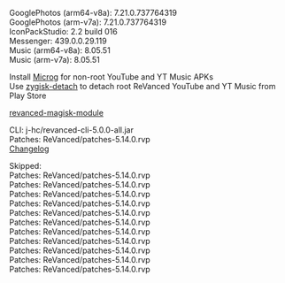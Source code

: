 GooglePhotos (arm64-v8a): 7.21.0.737764319  
GooglePhotos (arm-v7a): 7.21.0.737764319  
IconPackStudio: 2.2 build 016  
Messenger: 439.0.0.29.119  
Music (arm64-v8a): 8.05.51  
Music (arm-v7a): 8.05.51  

Install [Microg](https://github.com/ReVanced/GmsCore/releases) for non-root YouTube and YT Music APKs  
Use [zygisk-detach](https://github.com/j-hc/zygisk-detach) to detach root ReVanced YouTube and YT Music from Play Store  

[revanced-magisk-module](https://github.com/j-hc/revanced-magisk-module)
  
CLI: j-hc/revanced-cli-5.0.0-all.jar  
Patches: ReVanced/patches-5.14.0.rvp  
[Changelog](https://github.com/ReVanced/revanced-patches/releases/tag/v5.14.0)  

Skipped:  
Patches: ReVanced/patches-5.14.0.rvp  
Patches: ReVanced/patches-5.14.0.rvp  
Patches: ReVanced/patches-5.14.0.rvp  
Patches: ReVanced/patches-5.14.0.rvp  
Patches: ReVanced/patches-5.14.0.rvp  
Patches: ReVanced/patches-5.14.0.rvp  
Patches: ReVanced/patches-5.14.0.rvp  
Patches: ReVanced/patches-5.14.0.rvp  
Patches: ReVanced/patches-5.14.0.rvp  
Patches: ReVanced/patches-5.14.0.rvp  
Patches: ReVanced/patches-5.14.0.rvp                        
